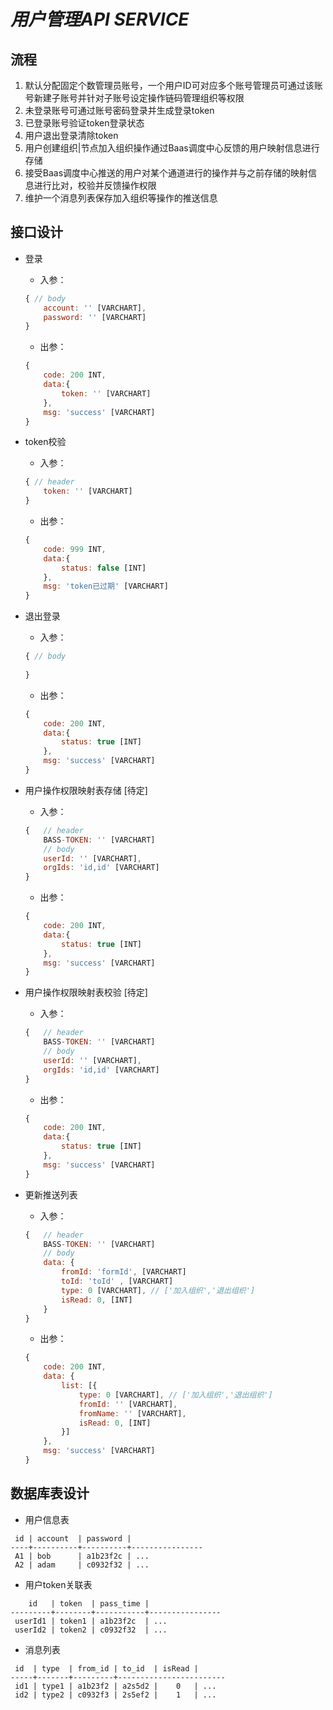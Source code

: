# *用户管理API SERVICE*

## 流程

1. 默认分配固定个数管理员账号，一个用户ID可对应多个账号管理员可通过该账号新建子账号并针对子账号设定操作链码管理组织等权限
2. 未登录账号可通过账号密码登录并生成登录token
3. 已登录账号验证token登录状态
4. 用户退出登录清除token
5. 用户创建组织|节点加入组织操作通过Baas调度中心反馈的用户映射信息进行存储
6. 接受Baas调度中心推送的用户对某个通道进行的操作并与之前存储的映射信息进行比对，校验并反馈操作权限 
7. 维护一个消息列表保存加入组织等操作的推送信息

## 接口设计

- 登录
    * 入参：
    ```js
    { // body
        account: '' [VARCHART],
        password: '' [VARCHART]
    }
    ```
    * 出参：
    ```js
    {
        code: 200 INT,
        data:{
            token: '' [VARCHART]
        },
        msg: 'success' [VARCHART]
    }
    ```

- token校验
    * 入参：
    ```js
    { // header
        token: '' [VARCHART]
    }
    ```
    * 出参：
    ```js
    {
        code: 999 INT,
        data:{
            status: false [INT]
        },
        msg: 'token已过期' [VARCHART]
    }
    ```

- 退出登录
    * 入参：
    ```js
    { // body
        
    }
    ```
    * 出参：
    ```js
    {
        code: 200 INT,
        data:{
            status: true [INT]
        },
        msg: 'success' [VARCHART]
    }
    ```

- 用户操作权限映射表存储 [待定]
    * 入参：
    ```js
    {   // header
        BASS-TOKEN: '' [VARCHART]
        // body
        userId: '' [VARCHART],
        orgIds: 'id,id' [VARCHART]
    }
    ```
    * 出参：
    ```js
    {
        code: 200 INT,
        data:{
            status: true [INT]
        },
        msg: 'success' [VARCHART]
    }
    ```

- 用户操作权限映射表校验 [待定]
    * 入参：
    ```js
    {   // header
        BASS-TOKEN: '' [VARCHART]
        // body
        userId: '' [VARCHART],
        orgIds: 'id,id' [VARCHART]
    }
    ```
    * 出参：
    ```js
    {
        code: 200 INT,
        data:{
            status: true [INT]
        },
        msg: 'success' [VARCHART]
    }
    ```

- 更新推送列表
    * 入参：
    ```js
    {   // header
        BASS-TOKEN: '' [VARCHART]
        // body
        data: {
            fromId: 'formId', [VARCHART]
            toId: 'toId' , [VARCHART]
            type: 0 [VARCHART], // ['加入组织','退出组织']
            isRead: 0, [INT]
        }
    }
    ```
    * 出参：
    ```js
    {
        code: 200 INT,
        data: {
            list: [{
                type: 0 [VARCHART], // ['加入组织','退出组织']
                fromId: '' [VARCHART],
                fromName: '' [VARCHART],
                isRead: 0, [INT]
            }]
        },
        msg: 'success' [VARCHART]
    }
    ```

## 数据库表设计

- 用户信息表

```shell
 id | account  | password | 
----+----------+----------+----------------
 A1 | bob      | a1b23f2c | ...
 A2 | adam     | c0932f32 | ...
```

- 用户token关联表

```shell
    id   | token  | pass_time | 
---------+--------+-----------+----------------
 userId1 | token1 | a1b23f2c  | ...
 userId2 | token2 | c0932f32  | ...
```

- 消息列表

```shell
 id  | type  | from_id | to_id  | isRead |
-----+-------+---------+------------------------
 id1 | type1 | a1b23f2 | a2s5d2 |    0   | ...
 id2 | type2 | c0932f3 | 2s5ef2 |    1   | ...
```

